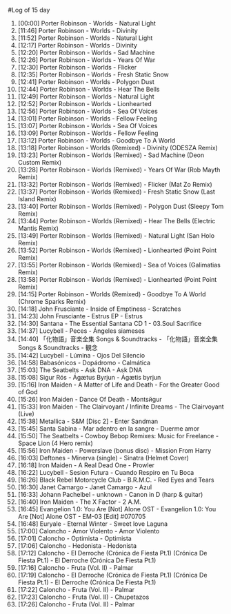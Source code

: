 #Log of 15 day

1. [00:00] Porter Robinson - Worlds - Natural Light
1. [11:46] Porter Robinson - Worlds - Divinity
1. [11:52] Porter Robinson - Worlds - Natural Light
1. [12:17] Porter Robinson - Worlds - Divinity
1. [12:20] Porter Robinson - Worlds - Sad Machine
1. [12:26] Porter Robinson - Worlds - Years Of War
1. [12:30] Porter Robinson - Worlds - Flicker
1. [12:35] Porter Robinson - Worlds - Fresh Static Snow
1. [12:41] Porter Robinson - Worlds - Polygon Dust
1. [12:44] Porter Robinson - Worlds - Hear The Bells
1. [12:49] Porter Robinson - Worlds - Natural Light
1. [12:52] Porter Robinson - Worlds - Lionhearted
1. [12:56] Porter Robinson - Worlds - Sea Of Voices
1. [13:01] Porter Robinson - Worlds - Fellow Feeling
1. [13:07] Porter Robinson - Worlds - Sea Of Voices
1. [13:09] Porter Robinson - Worlds - Fellow Feeling
1. [13:12] Porter Robinson - Worlds - Goodbye To A World
1. [13:18] Porter Robinson - Worlds (Remixed) - Divinity (ODESZA Remix)
1. [13:23] Porter Robinson - Worlds (Remixed) - Sad Machine (Deon Custom Remix)
1. [13:28] Porter Robinson - Worlds (Remixed) - Years Of War (Rob Mayth Remix)
1. [13:32] Porter Robinson - Worlds (Remixed) - Flicker (Mat Zo Remix)
1. [13:37] Porter Robinson - Worlds (Remixed) - Fresh Static Snow (Last Island Remix)
1. [13:40] Porter Robinson - Worlds (Remixed) - Polygon Dust (Sleepy Tom Remix)
1. [13:44] Porter Robinson - Worlds (Remixed) - Hear The Bells (Electric Mantis Remix)
1. [13:49] Porter Robinson - Worlds (Remixed) - Natural Light (San Holo Remix)
1. [13:52] Porter Robinson - Worlds (Remixed) - Lionhearted (Point Point Remix)
1. [13:55] Porter Robinson - Worlds (Remixed) - Sea of Voices (Galimatias Remix)
1. [13:58] Porter Robinson - Worlds (Remixed) - Lionhearted (Point Point Remix)
1. [14:15] Porter Robinson - Worlds (Remixed) - Goodbye To A World (Chrome Sparks Remix)
1. [14:18] John Frusciante - Inside of Emptiness - Scratches
1. [14:23] John Frusciante - Estrus EP - Estrus
1. [14:30] Santana - The Essential Santana CD 1 - 03.Soul Sacrifice
1. [14:37] Lucybell - Peces - Ángeles siameses
1. [14:40] 「化物語」音楽全集 Songs & Soundtracks - 「化物語」音楽全集 Songs & Soundtracks - 観念
1. [14:42] Lucybell - Lúmina - Ojos Del Silencio
1. [14:58] Babasónicos - Dopádromo - Calmática
1. [15:03] The Seatbelts - Ask DNA - Ask DNA
1. [15:08] Sigur Rós - Ágætus Byrjun - Ágætis byrjun
1. [15:16] Iron Maiden - A Matter of Life and Death - For the Greater Good of God
1. [15:26] Iron Maiden - Dance Of Death - Montsйgur
1. [15:33] Iron Maiden - The Clairvoyant / Infinite Dreams - The Clairvoyant (Live)
1. [15:38] Metallica - S&M [Disc 2] - Enter Sandman
1. [15:45] Santa Sabina - Mar adentro en la sangre - Duerme amor
1. [15:50] The Seatbelts - Cowboy Bebop Remixes: Music for Freelance - Space Lion (4 Hero remix)
1. [15:56] Iron Maiden - Powerslave (bonus disc) - Mission From Harry
1. [16:03] Deftones - Minerva (single) - Sinatra (Helmet Cover)
1. [16:18] Iron Maiden - A Real Dead One - Prowler
1. [16:22] Lucybell - Sesion Futura - Cuando Respiro en Tu Boca
1. [16:26] Black Rebel Motorcycle Club - B.R.M.C. - Red Eyes and Tears
1. [16:30] Janet Camargo - Janet Camargo - Azul
1. [16:33] Johann Pachelbel - unknown - Canon in D (harp & guitar)
1. [16:40] Iron Maiden - The X Factor - 2 A.M.
1. [16:45] Evangelion 1.0: You Are [Not] Alone OST - Evangelion 1.0: You Are [Not] Alone OST - EM-03 [Edit] #070705
1. [16:48] Euryale - Eternal Winter - Sweet love Laguna
1. [17:00] Caloncho - Amor Violento - Amor Violento
1. [17:01] Caloncho - Optimista - Optimista
1. [17:06] Caloncho - Hedonista - Hedonista
1. [17:12] Caloncho - El Derroche (Crónica de Fiesta Pt.1) (Crónica De Fiesta Pt.1) - El Derroche (Crónica De Fiesta Pt.1)
1. [17:16] Caloncho - Fruta (Vol. II) - Palmar
1. [17:19] Caloncho - El Derroche (Crónica de Fiesta Pt.1) (Crónica De Fiesta Pt.1) - El Derroche (Crónica De Fiesta Pt.1)
1. [17:22] Caloncho - Fruta (Vol. II) - Palmar
1. [17:23] Caloncho - Fruta (Vol. II) - Chupetazos
1. [17:26] Caloncho - Fruta (Vol. II) - Palmar
